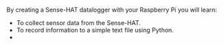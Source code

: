 By creating a Sense-HAT datalogger with your Raspberry Pi you will learn:

- To collect sensor data from the Sense-HAT.
- To record information to a simple text file using Python.
- 
